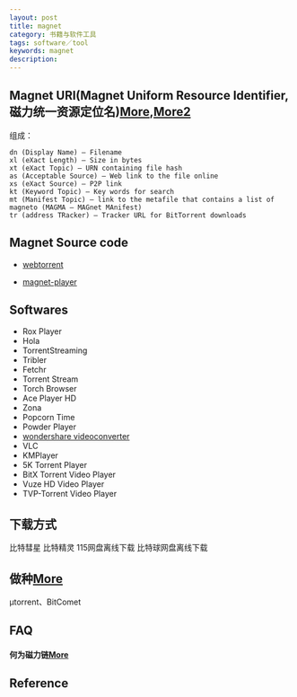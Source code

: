 ```yaml
---
layout: post
title: magnet
category: 书籍与软件工具
tags: software／tool
keywords: magnet
description: 
---
```



## Magnet URI(Magnet Uniform Resource Identifier, 磁力统一资源定位名)[More](http://www.freeoa.net/scheme/manual/magnet_1233.html),[More2](https://en.wikipedia.org/wiki/Magnet_URI_scheme)

组成：
```
dn (Display Name) – Filename
xl (eXact Length) – Size in bytes
xt (eXact Topic) – URN containing file hash
as (Acceptable Source) – Web link to the file online
xs (eXact Source) – P2P link
kt (Keyword Topic) – Key words for search
mt (Manifest Topic) – link to the metafile that contains a list of magneto (MAGMA – MAGnet MAnifest)
tr (address TRacker) – Tracker URL for BitTorrent downloads
```

## Magnet Source code

* [webtorrent](https://github.com/webtorrent/webtorrent)

* [magnet-player](https://github.com/ferrolho/magnet-player/)

## Softwares

* Rox Player
* Hola
* TorrentStreaming
* Tribler
* Fetchr
* Torrent Stream
* Torch Browser
* Ace Player HD
* Zona
* Popcorn Time
* Powder Player
* [wondershare videoconverter](https://videoconverter.wondershare.com/)
* VLC
* KMPlayer
* 5K Torrent Player
* BitX Torrent Video Player
* Vuze HD Video Player
* TVP-Torrent Video Player

## 下载方式

比特彗星 比特精灵 115网盘离线下载 比特球网盘离线下载

## 做种[More](https://en.wikipedia.org/wiki/Magnet_URI_scheme)

μtorrent、BitComet

## FAQ

#### 何为磁力链[More](https://www.aneasystone.com/archives/2015/05/how-does-magnet-link-work.html)

## Reference
